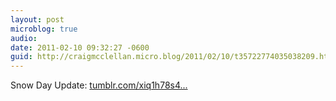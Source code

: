 ```yaml
---
layout: post
microblog: true
audio: 
date: 2011-02-10 09:32:27 -0600
guid: http://craigmcclellan.micro.blog/2011/02/10/t35722774035038209.html
---
```

Snow Day Update: [tumblr.com/xiq1h78s4...](http://tumblr.com/xiq1h78s4g)
